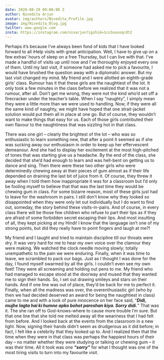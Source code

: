 ```yaml
---
date: 2020-08-20 00:00:00 Z
author: Nivedita Arjun
avatar: img/authors/Nivedita_Profile.jpg
image: img/Nivedita_Blog.jpg
twitter: www.google.com
insta: https://instagram.com/nivarjun?igshid=1cn3uuxoqcdt2
---
```


Perhaps it’s because I’ve always been fond of kids that I have looked forward to all iHelp visits with great anticipation. Well, I have to give up on a few extras’ hours of sleep on a free Thursday, but I can live with that. I’ve made a handful of visits up until now and I’ve thoroughly enjoyed every one of them. Until my last visit, if someone had asked me to pick a favourite, I would have brushed the question away with a diplomatic answer. But my last visit changed my mind.
My friend and I were allotted an eighth-grade girls’ class. Rumour has it that these girls are the naughtiest of the lot. It only took a few minutes in the class before we realized that it was not a rumour, after all. Don’t get me wrong, they were not the kind who’d set off a firecracker under the teacher’s table. When I say “naughty”, I simply mean they were a little more than we were used to handling. Now, if they were all the same kind of naughty, we might have hoped that one strait-jacket solution would put them all in place at one go. But of course, they wouldn’t want to make things that easy for us. Each of those girls contributed their own flavour to the naughtiness that was sizzling hot in that class. 

There was one girl – clearly the brightest of the lot – who was so enthusiastic to learn something new, that after a point it seemed as if she was sucking away our enthusiasm in order to keep up her effervescent demeanour. And she had to display her excitement at the most high-pitched of tones that was starting give us a headache. By the end of the class, she decided that she’d had enough to learn and was hell-bent on getting us to dance and sing. Then there were these two other girls who were determinedly chewing away at their pieces of gum almost as if their life depended on draining the last bit of juice from it. Of course, they threw it away when I told them how inappropriate it was for a classroom but I’d only be fooling myself to believe that that was the last time they would be chewing gum in class. For some bizarre reason, most of these girls just had to leave for the washroom in pairs. I still don’t know why they looked so disappointed when they were only let out individually but I do want to find out, someday, the story behind these visits-in-pairs. And of course, in every class there will be those few children who refuse to part their lips as if they are afraid of some forbidden secret escaping their lips. And most insulting of all, they kept picking at my Hindi! I know that the language isn’t one of my strong points, but did they really have to point fingers and laugh at me?!

My friend and I taught and tried to maintain discipline till our throats were dry. It was very hard for me to hear my own voice over the clamour they were making. We watched the clock needle moving slowly; totally unempathetic to the pain we were enduring. Finally, when it was time to leave, we scrambled to pack our bags. Just as I thought I was done for the day, I found myself swarmed by all the girls. I couldn’t even see my own feet! They were all screaming and holding out pens to me. My friend who had managed to escape stood at the doorway and mused that they wanted me to sign their hands. So, I set out drawing smileys and stars on their hands. And if one line was out of place, they’d be back for me to perfect it. Finally, when all the madness was over, the overenthusiastic girl (who by then we had decided deserved an award for being the naughtiest in class) came to me and with a look of pure innocence on her face said, “_**Didi, mujhe lagta hai ki humne apko bohot pareshan kiya. Sorry didi.**”_ That was it. The she ran off to God-knows-where to cause more trouble I’m sure. But that one line that she told me melted away all the weariness that I had felt from before. And I looked back at the events from the classroom in a new light. Now, signing their hands didn’t seem as drudgerous as it did before; in fact, I felt like a celebrity that they looked up to. And I realized then that the time when they were in that class was perhaps the happiest hours of their day – no matter whether they were studying or talking or chewing gum – it was their time. All it took was one _**“sorry”**_ for what I thought was one of the most tiring visits to turn into my favourite visit.
